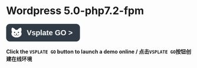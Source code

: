 # Wordpress 5.0-php7.2-fpm

<a href="https://www.vsplate.com/?docker-compose=https://github.com/vsplate/dcenvs/wordpress/5.0-php7.2-fpm"><img alt="VSPLATE GO" src="https://raw.githubusercontent.com/vsplate/images/master/vsgo_btn.png" width="200px"></a>

**Click the `VSPLATE GO` button to launch a demo online / 点击`VSPLATE GO`按钮创建在线环境**